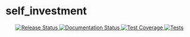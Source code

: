 # self_investment

<p align="center">
<a href="https://pypi.python.org/pypi/mlops_structure">
    <img src="https://img.shields.io/pypi/v/mlops_structure.svg"
        alt = "Release Status">
</a>
<a href="https://pehls.github.io/mlops_structure/">
    <img src="https://img.shields.io/website/https/pehls.github.io/mlops_structure/index.html.svg?label=docs&down_message=unavailable&up_message=available" alt="Documentation Status">
</a>
<a href="https://pehls.github.io/mlops_structure/tests/coverage">
    <img src="./docs/badges/coverage-badge.svg" alt="Test Coverage">
</a>
</a>
<a href="https://pehls.github.io/mlops_structure/tests/report">
    <img src="./docs/badges/tests-badge.svg" alt="Tests">
</a>
</p>